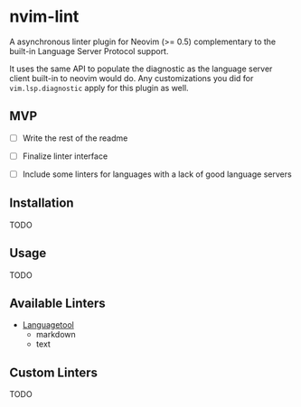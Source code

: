 # nvim-lint

A asynchronous linter plugin for Neovim (>= 0.5) complementary to the
built-in Language Server Protocol support.

It uses the same API to populate the diagnostic as the language server client
built-in to neovim would do. Any customizations you did for
`vim.lsp.diagnostic` apply for this plugin as well.


## MVP

- [ ] Write the rest of the readme
- [ ] Finalize linter interface
- [ ] Include some linters for languages with a lack of good language servers


## Installation

TODO


## Usage

TODO

## Available Linters

- [Languagetool](https://languagetool.org/)
  - markdown
  - text


## Custom Linters

TODO
